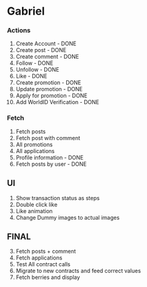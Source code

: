 # Gabriel

### Actions

1. Create Account - DONE
2. Create post - DONE
3. Create comment - DONE
4. Follow - DONE
5. Unfollow - DONE
6. Like - DONE
7. Create promotion - DONE
8. Update promotion - DONE
9. Apply for promotion - DONE
10. Add WorldID Verification - DONE

### Fetch

1. Fetch posts
2. Fetch post with comment
3. All promotions
4. All applications
5. Profile information - DONE
6. Fetch posts by user - DONE

## UI

1. Show transaction status as steps
2. Double click like
3. Like animation
4. Change Dummy images to actual images

## FINAL

3. Fetch posts + comment
4. Fetch applications
5. Test All contract calls
6. Migrate to new contracts and feed correct values
7. Fetch berries and display

